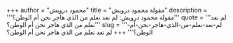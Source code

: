 +++
author = "محمود درويش"
title = "مقولة محمود درويش"
description = '''مقولة محمود درويش: لم نعد نعلم من الذي هاجر نحن أم الوطن؟'''
quote = '''لم نعد نعلم من الذي هاجر نحن أم الوطن؟'''
slug = '''لم-نعد-نعلم-من-الذي-هاجر-نحن-أم-الوطن؟'''
+++
لم نعد نعلم من الذي هاجر نحن أم الوطن؟
